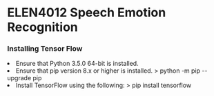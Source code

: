 <h1> ELEN4012 Speech Emotion Recognition </h1>

<h3>Installing Tensor Flow</h3>

<li> Ensure that Python 3.5.0 64-bit is installed.
<li> Ensure that pip version 8.x or higher is installed.
	> python -m pip --upgrade pip
<li> Install TensorFlow using the following:
	> pip install tensorflow